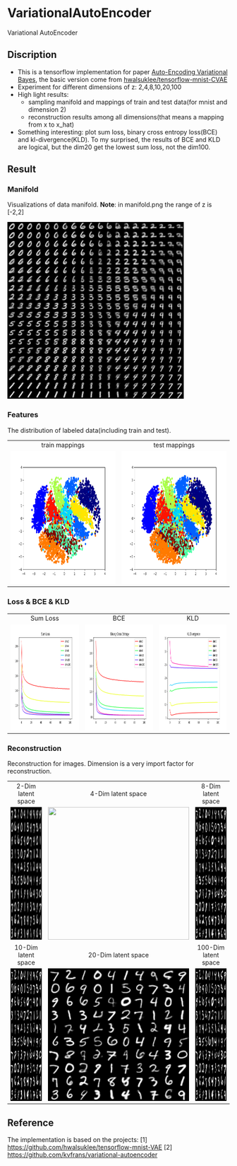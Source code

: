 # VariationalAutoEncoder
Variational AutoEncoder

## Discription
- This is a tensorflow implementation for paper [Auto-Encoding Variational Bayes](https://arxiv.org/abs/1312.6114), the basic version come from [hwalsuklee/tensorflow-mnist-CVAE](https://github.com/hwalsuklee/tensorflow-mnist-CVAE)
- Experiment for different dimensions of z: 2,4,8,10,20,100
- High light results:
	- sampling manifold and mappings of train and test data(for mnist and dimension 2)
	- reconstruction results among all dimensions(that means a mapping from x to x_hat)
- Something interesting: plot sum loss, binary cross entropy loss(BCE) and kl-divergence(KLD). To my surprised, the results of BCE and KLD are logical, but the dim20 get the lowest sum loss, not the dim100.
	

## Result
### Manifold
Visualizations of data manifold. **Note**: in manifold.png the range of z is [-2,2]
<p><img src="save/manifold.png" width="400", height="400"></p>


### Features
The distribution of labeled data(including train and test).
<p align="center">
	<table align='center'>
		<tr align='center'>
			<td> train mappings </td>
			<td> test mappings </td>
		</tr>
		<tr>
			<td><img src = 'save/train_z_map.png' height = '300px'>
			<td><img src = 'save/test_z_map.png' height = '300px'>
		</tr>
	</table>
</p>

### Loss & BCE & KLD
<p align='center'>
	<table align='center'>
		<tr align='center'>
			<td> Sum Loss </td>
			<td> BCE </td>
			<td> KLD </td>
		</tr>
		<tr>
			<td><img src = 'save/Loss.png' width='320px' height='240px'>
			<td><img src = 'save/BCE.png' width='320px' height='240px'>
			<td><img src = 'save/KLD.png' width='320px' height='240px'>
		</tr>
	</table>
</p>

### Reconstruction
Reconstruction for images. Dimension is a very import factor for reconstruction.
<p align='center'>
	<table align='center'>
		<tr align='center'>
			<td> 2-Dim latent space </td>
			<td> 4-Dim latent space </td>
			<td> 8-Dim latent space </td>
		</tr>
		<tr>
			<td><img src = 'save/dim2.png' width='320px' height = '300px'>
			<td><img src = 'save/dim3.png' width='320px' height = '300px'>
			<td><img src = 'save/dim8.png' width='320px' height = '300px'>
		</tr>
		<tr align='center'>
			<td> 10-Dim latent space </td>
			<td> 20-Dim latent space </td>
			<td> 100-Dim latent space </td>
		</tr>
		<tr>
			<td><img src = 'save/dim10.png' width='320px' height = '300px'>
			<td><img src = 'save/dim20.png' width='320px' height = '300px'>
			<td><img src = 'save/dim100.png' width='320px' height = '300px'>
		</tr>
	</table>
</p>

## Reference
The implementation is based on the projects: 
[1] https://github.com/hwalsuklee/tensorflow-mnist-VAE
[2] https://github.com/kvfrans/variational-autoencoder 